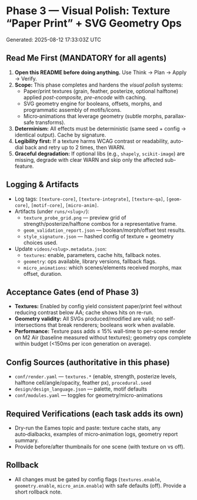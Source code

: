 # Phase 3 — Visual Polish: Texture “Paper Print” + SVG Geometry Ops
Generated: 2025-08-12 17:33:03Z UTC

## Read Me First (MANDATORY for all agents)
1) **Open this README before doing anything.** Use Think → Plan → Apply → Verify.
2) **Scope:** This phase completes and hardens the *visual polish* systems:
   - Paper/print textures (grain, feather, posterize, optional halftone) applied *post-composite, pre-encode* with caching.
   - SVG geometry engine for booleans, offsets, morphs, and programmatic assembly of motifs/icons.
   - Micro‑animations that leverage geometry (subtle morphs, parallax-safe transforms).
3) **Determinism:** All effects must be deterministic (same seed + config → identical output). Cache by signature.
4) **Legibility first:** If a texture harms WCAG contrast or readability, auto-dial back and retry up to 2 times, then WARN.
5) **Graceful degradation:** If optional libs (e.g., `shapely`, `scikit-image`) are missing, degrade with clear WARN and skip only the affected sub-feature.

## Logging & Artifacts
- Log tags: `[texture-core]`, `[texture-integrate]`, `[texture-qa]`, `[geom-core]`, `[motif-core]`, `[micro-anim]`.
- Artifacts (under `runs/<slug>/`):
  - `texture_probe_grid.png` — preview grid of strength/posterize/halftone combos for a representative frame.
  - `geom_validation_report.json` — boolean/morph/offset test results.
  - `style_signature.json` — hashed config of texture + geometry choices used.
- Update `videos/<slug>.metadata.json`:
  - `textures`: enable, parameters, cache hits, fallback notes.
  - `geometry`: ops available, library versions, fallback flags.
  - `micro_animations`: which scenes/elements received morphs, max offset, duration.

## Acceptance Gates (end of Phase 3)
- **Textures:** Enabled by config yield consistent paper/print feel without reducing contrast below AA; cache shows hits on re-run.
- **Geometry validity:** All SVGs produced/modified are valid; no self-intersections that break renderers; booleans work when available.
- **Performance:** Texture pass adds ≤ 15% wall-time to per-scene render on M2 Air (baseline measured without textures); geometry ops complete within budget (<150ms per icon generation on average).

## Config Sources (authoritative in this phase)
- `conf/render.yaml` — `textures.*` (enable, strength, posterize levels, halftone cell/angle/opacity, feather px), `procedural.seed`
- `design/design_language.json` — palette, motif defaults
- `conf/modules.yaml` — toggles for geometry/micro-animations

## Required Verifications (each task adds its own)
- Dry-run the Eames topic and paste: texture cache stats, any auto‑dialbacks, examples of micro‑animation logs, geometry report summary.
- Provide before/after thumbnails for one scene (with texture on vs off).

## Rollback
- All changes must be gated by config flags (`textures.enable`, `geometry.enable`, `micro_anim.enable`) with safe defaults (off). Provide a short rollback note.
